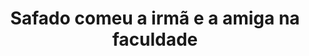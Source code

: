 ---
layout: post
title: Safado comeu a irmã e a amiga na faculdade
thumb: safado-comeu-a-irma-e-a-amiga-na-faculdade
duration: "06:13"
permalink: /:title
video: https://www.xvideos.com/embedframe/61715873
categories: gostosa, delicia, amiga, vizinha, novinha, forte, irma, legendado, irmao, fudeo
---